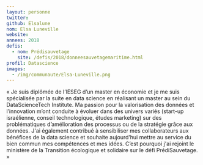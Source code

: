 ```yaml
---
layout: personne
twitter: 
github: Elsalune
nom: Elsa Luneville
website:
annees: 2018
defis:
  - nom: Prédisauvetage
    site: /defis/2018/donneesauvetagemaritime.html
profil: Datascience
images:
  - /img/communaute/Elsa-Luneville.png
---
```


« Je suis diplômée de l’IESEG d’un master en économie et je me suis
spécialisée par la suite en data science en réalisant un master
au sein du DataScienceTech Institute. Ma passion pour la valorisation
des données et l’innovation m’ont conduite à évoluer dans des univers
variés (start-up israélienne, conseil technologique, études marketing)
sur des problématiques d’amélioration des processus ou de la stratégie
grâce aux données. J'ai également contribué à sensibiliser mes
collaborateurs aux bénéfices de la data science et souhaite
aujourd’hui mettre au service du bien commun mes compétences et mes
idées. C’est pourquoi j'ai rejoint le ministère de la Transition
écologique et solidaire sur le défi PrédiSauvetage. »
